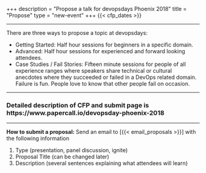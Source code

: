 +++
description = "Propose a talk for devopsdays Phoenix 2018"
title = "Propose"
type = "new-event"
+++
{{< cfp_dates >}}

<hr>

There are three ways to propose a topic at devopsdays:
<ul>
    <li>Getting Started: Half hour sessions for beginners in a specific domain.</li>
    <li>Advanced: Half hour sessions for experienced and forward looking attendees.</li>
    <li>Case Studies / Fail Stories: Fifteen minute sessions for people of all experience ranges where speakers share technical or cultural anecdotes where they succeeded or failed in a DevOps related domain. Failure is fun. People love to know that other people fail on occasion.</li>
</ul>

<hr>

<h3>Detailed description of CFP and submit page is https://www.papercall.io/devopsday-phoenix-2018</h3>

<hr>

<strong>How to submit a proposal:</strong> Send an email to [{{< email_proposals >}}] with the following information
<ol>
      <li>Type (presentation, panel discussion, ignite)</li>
      <li>Proposal Title (can be changed later)</li>
      <li>Description (several sentences explaining what attendees will learn)</li>
</ol>